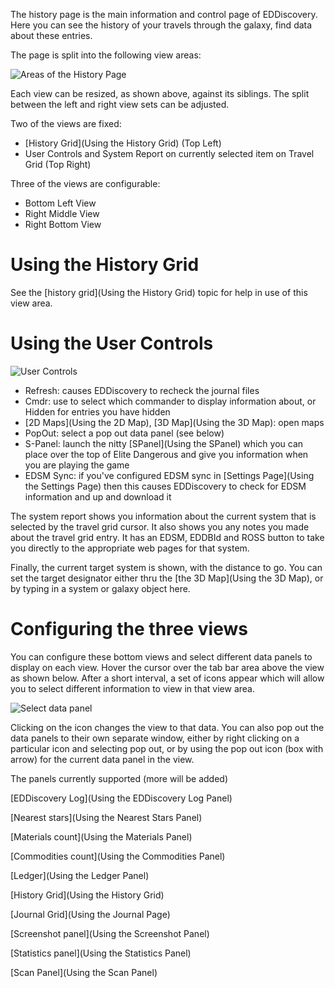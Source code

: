 The history page is the main information and control page of EDDiscovery. Here you can see the history of your travels through the galaxy, find data about these entries.

The page is split into the following view areas:

![Areas of the History Page](http://i.imgur.com/gBCH9bH.png)

Each view can be resized, as shown above, against its siblings. The split between the left and right view sets can be adjusted.

Two of the views are fixed:

* [History Grid](Using the History Grid) (Top Left)
* User Controls and System Report on currently selected item on Travel Grid (Top Right)

Three of the views are configurable:

* Bottom Left View
* Right Middle View
* Right Bottom View

# Using the History Grid
See the [history grid](Using the History Grid) topic for help in use of this view area.

# Using the User Controls
![User Controls](http://i.imgur.com/tppkCVe.png)

* Refresh: causes EDDiscovery to recheck the journal files
* Cmdr: use to select which commander to display information about, or Hidden for entries you have hidden
* [2D Maps](Using the 2D Map), [3D Map](Using the 3D Map): open maps
* PopOut: select a pop out data panel (see below)
* S-Panel: launch the nitty [SPanel](Using the SPanel) which you can place over the top of Elite Dangerous and give you information when you are playing the game
* EDSM Sync: if you've configured EDSM sync in [Settings Page](Using the Settings Page) then this causes EDDiscovery to check for EDSM information and up and download it

The system report shows you information about the current system that is selected by the travel grid cursor.  It also shows you any notes you made about the travel grid entry. It has an EDSM, EDDBId and ROSS button to take you directly to the appropriate web pages for that system.

Finally, the current target system is shown, with the distance to go.  You can set the target designator either thru the [the 3D Map](Using the 3D Map), or by typing in a system or galaxy object here.

# Configuring the three views
You can configure these bottom views and select different data panels to display on each view.  Hover the cursor over the tab bar area above the view as shown below.  After a short interval, a set of icons appear which will allow you to select different information to view in that view area.

![Select data panel](http://i.imgur.com/o9nVRh7.png)

Clicking on the icon changes the view to that data. You can also pop out the data panels to their own separate window, either by right clicking on a particular icon and selecting pop out, or by using the pop out icon (box with arrow) for the current data panel in the view.

The panels currently supported (more will be added)

[EDDiscovery Log](Using the EDDiscovery Log Panel)

[Nearest stars](Using the Nearest Stars Panel)

[Materials count](Using the Materials Panel)

[Commodities count](Using the Commodities Panel)

[Ledger](Using the Ledger Panel)

[History Grid](Using the History Grid)

[Journal Grid](Using the Journal Page)

[Screenshot panel](Using the Screenshot Panel)

[Statistics panel](Using the Statistics Panel)

[Scan Panel](Using the Scan Panel)
